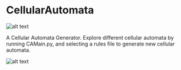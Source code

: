 CellularAutomata
================
![alt text][logo]

[logo]: https://github.com/rpcope1/CellularAutomata/blob/master/cellularautomata30.jpg "Python Celluar Automata - Rule 30"

A Cellular Automata Generator.
Explore different cellular automata by running CAMain.py, and selecting a rules file to generate new cellular automata.

![alt text](https://github.com/rpcope1/CellularAutomata/blob/master/cellularautomata90.jpg "Python Celluar Automata - Rule 90")